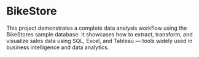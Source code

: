 # BikeStore
This project demonstrates a complete data analysis workflow using the BikeStores sample database. It showcases how to extract, transform, and visualize sales data using SQL, Excel, and Tableau — tools widely used in business intelligence and data analytics.
